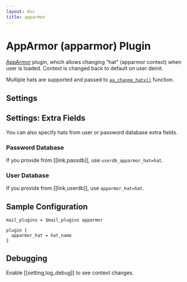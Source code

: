 ```yaml
---
layout: doc
title: apparmor
---
```


# AppArmor (apparmor) Plugin

[AppArmor](https://www.wikipedia.org/wiki/AppArmor) plugin, which
allows changing "hat" (apparmor context) when user is loaded. Context is
changed back to default on user deinit.

Multiple hats are supported and passed to
[`aa_change_hatv()`](https://gitlab.com/apparmor/apparmor/-/wikis/manpage_aa_change_hat.2)
function.

## Settings

<SettingsComponent plugin="apparmor" />

## Settings: Extra Fields

You can also specify hats from user or password database extra fields.

### Password Database
If you provide from [[link,passdb]], use `userdb_apparmor_hat=hat`.

### User Database
If you provide from [[link,userdb]], use `apparmor_hat=hat`.

## Sample Configuration

```[dovecot.conf]
mail_plugins = $mail_plugins apparmor

plugin {
  apparmor_hat = hat_name
}
```

## Debugging

Enable [[setting,log_debug]] to see context changes.
